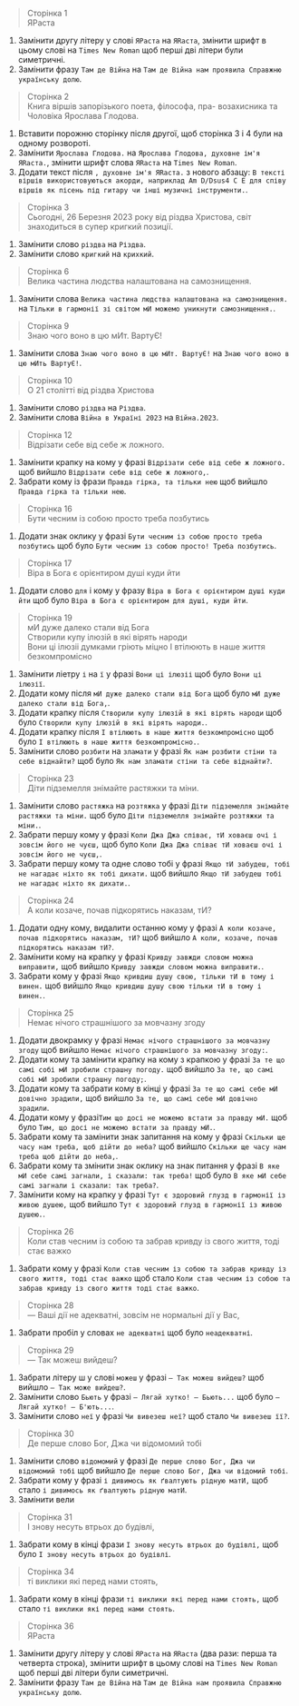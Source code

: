 > Сторінка 1  
> ЯРаста
1. Замінити другу літеру у слові `ЯРаста` на `ЯRаста`, змінити шрифт в цьому слові на `Times New Roman` щоб перші дві літери були симетричні.
1. Замінити фразу `Там де Війна` на `Там де Війна нам проявила Справжню українську долю`.


> Сторінка 2  
> Книга віршів запорізького поета, філософа, пра- возахисника та Чоловіка Ярослава Глодова.
1. Вставити порожню сторінку після другої, щоб сторінка 3 і 4 були на одному розвороті.
1. Замінити `Ярослава Глодова.` на `Ярослава Глодова, духовне ім'я ЯRаста.`, змінити шрифт слова `ЯRаста` на `Times New Roman`.
1. Додати текст після `, духовне ім'я ЯRаста.` з нового абзацу: 
`В тексті віршів використовуються акорди, наприклад Am D/Dsus4 C E для співу віршів як пісень під гитару чи інші музичні інструменти.`.

> Сторінка 3  
> Сьогодні, 26 Березня 2023 року від різдва Христова, світ знаходиться в супер кригкий позиції.

1. Замінити слово `різдва` на `Різдва`.
1. Замінити слово `кригкий` на `крихкий`.

> Сторінка 6  
> Велика частина людства налаштована на самознищення.

1. Замінити слова `Велика частина людства налаштована на самознищення.` на `Тільки в гармонії зі світом мИ можемо уникнути самознищення.`.

> Сторінка 9  
> Знаю чого воно в цю мИт. ВартуЄ!

1. Замінити слова `Знаю чого воно в цю мИт. ВартуЄ!` на `Знаю чого воно в цю мИть ВартуЄ!`.

> Сторінка 10  
> О 21 столітті від різдва Христова

1. Замінити слово `різдва` на `Різдва`.
1. Замінити слова `Війна в Україні 2023` на `Війна.2023`.

> Сторінка 12  
> Відрізати себе від себе ж ложного.

1. Замінити крапку на кому у фразі `Відрізати себе від себе ж ложного.` щоб вийшло `Відрізати себе від себе ж ложного,`.
1. Забрати кому із фрази `Правда гірка, та тільки нею` щоб вийшло `Правда гірка та тільки нею`.

> Сторінка 16  
> Бути чесним із собою просто треба позбутись

1. Додати знак оклику у фразі `Бути чесним із собою просто треба позбутись` щоб було `Бути чесним із собою просто! Треба позбутись`.

> Сторінка 17  
> Віра в Бога є орієнтиром душі куди йти

1. Додати слово `для` і кому у фразу `Віра в Бога є орієнтиром душі куди йти` щоб було `Віра в Бога є орієнтиром для душі, куди йти`.

> Сторінка 19  
> мИ дуже далеко стали від Бога  
> Створили купу ілюзій в які вірять народи  
> Вони ці ілюзіі думками гріють міцно
> І втілюють в наше життя безкомпромісно

1. Замінити ліетру `і` на `ї` у фразі `Вони ці ілюзіі` щоб було `Вони ці ілюзії`.
1. Додати кому після `мИ дуже далеко стали від Бога` щоб було `мИ дуже далеко стали від Бога,`.
1. Додати крапку після `Створили купу ілюзій в які вірять народи` щоб було `Створили купу ілюзій в які вірять народи.`.
1. Додати крапку після `І втілюють в наше життя безкомпромісно` щоб було `І втілюють в наше життя безкомпромісно.`.
1. Замінити слово `розбити` на `зламати` у фразі `Як нам розбити стіни та себе віднайти?` щоб було `Як нам зламати стіни та себе віднайти?`.

> Сторінка 23  
> Діти підземелля знімайте растяжки та міни.

1. Замінити слово `растяжка` на `розтяжка` у фразі `Діти підземелля знімайте растяжки та міни.` щоб було `Діти підземелля знімайте розтяжки та міни.`.
1. Забрати першу кому у фразі `Коли Джа Джа співає, тИ ховаєш очі і зовсім його не чуєш,` щоб було `Коли Джа Джа співає тИ ховаєш очі і зовсім його не чуєш,`.
1. Забрати першу кому та одне слово тобі у фразі `Якщо тИ забудеш, тобі не нагадає ніхто як тобі дихати.` щоб вийшло `Якщо тИ забудеш тобі не нагадає ніхто як дихати.`.

> Сторінка 24  
> А коли козаче, почав підкорятись наказам, тИ?

1. Додати одну кому, видалити останню кому у фразі `А коли козаче, почав підкорятись наказам, тИ?` щоб вийшло `А коли, козаче, почав підкорятись наказам тИ?`.
1. Замінити кому на крапку у фразі `Кривду завжди словом можна виправити,` щоб вийшло `Кривду завжди словом можна виправити.`.
1. Забрати кому у фразі `Якщо кривдиш душу свою, тільки тИ в тому і винен.` щоб вийшло `Якщо кривдиш душу свою тільки тИ в тому і винен.`.

> Сторінка 25  
> Немає нічого страшнішого за мовчазну згоду

1. Додати двокрамку у фразі `Немає нічого страшнішого за мовчазну згоду` щоб вийшло `Немає нічого страшнішого за мовчазну згоду:`.
1. Додати кому та замінити крапку на кому з крапкою у фразі `За те що самі собі мИ зробили страшну погоду.` щоб вийшло `За те, що самі собі мИ зробили страшну погоду;`.
1.  Додати кому та забрати кому в кінці у фразі `За те що самі себе мИ довічно зрадили,` щоб вийшло `За те, що самі себе мИ довічно зрадили`.
1. Додати кому у фразі`Тим що досі не можемо встати за правду мИ.` щоб було `Тим, що досі не можемо встати за правду мИ.`.
1. Забрати кому та замінити знак запитання на кому у фразі `Скільки ще часу нам треба, щоб дійти до неба?` щоб вийшло `Скільки ще часу нам треба щоб дійти до неба,`.
1. Забрати кому та змінити знак оклику на знак питання у фразі `В яке мИ себе самі загнали, і сказали: так треба!` щоб було `В яке мИ себе самі загнали і сказали: так треба?`.
1. Замінити кому на крапку у фразі `Тут є здоровий глузд в гармонії із живою душею,` щоб вийшло `Тут є здоровий глузд в гармонії із живою душею.`.

> Сторінка 26  
> Коли став чесним із собою та забрав кривду із свого життя, тоді стає важко

1. Забрати кому у фразі `Коли став чесним із собою та забрав кривду із свого життя, тоді стає важко` щоб стало `Коли став чесним із собою та забрав кривду із свого життя тоді стає важко`.

> Сторінка 28  
> — Ваші дії не адекватні, зовсім не нормальні дії у Вас,
1. Забрати пробіл у словах `не адекватні` щоб було `неадекватні`.

> Сторінка 29  
> — Так можеш вийдеш?
1. Забрати літеру ш у слові `можеш` у фразі `— Так можеш вийдеш?` щоб вийшло `— Так може вийдеш?`.
1. Замінити слово `Бьють` у фразі `— Лягай хутко! — Бьють...` щоб було `— Лягай хутко! — Б'ють...`.
1. Замінити слово `неї` у фразі `Чи вивезеш неї?` щоб стало `Чи вивезеш її?`.

> Сторінка 30  
> Де перше слово Бог, Джа чи відомомий тобі
1. Замінити слово `відомомий` у фразі `Де перше слово Бог, Джа чи відомомий тобі` щоб вийшло `Де перше слово Бог, Джа чи відомий тобі`.
1. Забрати кому у фразі `і дивимось як ґвалтують рідную матИ,` щоб стало `і дивимось як ґвалтують рідную матИ`.
1. Замінити вели

> Сторінка 31  
> І знову несуть втрьох до будівлі,
1. Забрати кому в кінці фрази `І знову несуть втрьох до будівлі,` щоб було `І знову несуть втрьох до будівлі`.

> Сторінка 34  
> ті виклики які перед нами стоять,
1. Забрати кому в кінці фрази `ті виклики які перед нами стоять,` щоб стало `ті виклики які перед нами стоять`.

> Сторінка 36  
> ЯРаста
1. Замінити другу літеру у слові `ЯРаста` на `ЯRаста` (два рази: перша та четверта строка), змінити шрифт в цьому слові на `Times New Roman` щоб перші дві літери були симетричні.
1. Замінити фразу `Там де Війна` на `Там де Війна нам проявила Справжню українську долю`.
